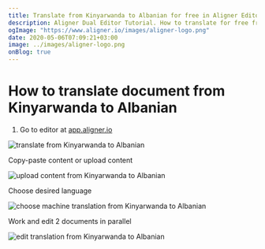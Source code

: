 ```yaml
---
title: Translate from Kinyarwanda to Albanian for free in Aligner Editor
description: Aligner Dual Editor Tutorial. How to translate for free from Kinyarwanda to Albanian. Aligner is multilingual document management platform. 
ogImage: "https://www.aligner.io/images/aligner-logo.png"
date: 2020-05-06T07:09:21+03:00
image: ../images/aligner-logo.png
onBlog: true
---
```


# How to translate document from Kinyarwanda to Albanian

1. Go to editor at [app.aligner.io](https://app.aligner.io "Aligner App web page")

![translate from Kinyarwanda to Albanian](../aligner-blank-editor.png "translate from Kinyarwanda to Albanian")

Copy-paste content or upload content

![upload content from Kinyarwanda to Albanian](../aligner-uploaded-document.png "upload content from Kinyarwanda to Albanian")

Choose desired language

![choose machine translation from Kinyarwanda to Albanian](../aligner-language-dropdown.png "choose machine translation from Kinyarwanda to Albanian")

Work and edit 2 documents in parallel

![edit translation from Kinyarwanda to Albanian](../aligner-double-sitded-editor.png "edit translation from Kinyarwanda to Albanian")

